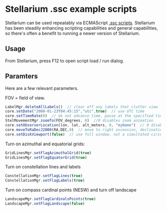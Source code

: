 # Stellarium .ssc example scripts

Stellarium can be used repeatably via ECMAScript
[.ssc scripts](https://stellarium.org/doc/0.20/scripting.html).
Stellarium has been steadily enhancing scripting capabilities and general capabilities, so there's often a benefit to running a newer version of Stellarium.

## Usage

From Stellarium, press F12 to open script load / run dialog.

## Paramters

Here are a few relevant parameters.

FOV = field of view.

```javascript
LabelMgr.deleteAllLabels()  // clear off any labels that clutter view
core.setDate("2000-01-23T04:45:15","utc",true)  // use UTC time
core.setTimeRate(0)  // do not advance time, pause at the specified time
StelMovementMgr.zoomTo(FOV_degrees, 0)  //0 disables zoom animation
core.setObserverLocation(lon, lat, alt_meters, 0, "myName")  // 0 disables move animation
core.moveToRaDecJ2000(RA,DEC,0)  // move to right ascension, declination :  0=without animation
core.setDiskViewport(false)  // use full window, not a simultated circular lens
```

Turn on azimuthal and equatorial grids:

```javascript
GridLinesMgr.setFlagAzimuthalGrid(true)
GridLinesMgr.setFlagEquatorGrid(true)
```

Turn on constellation lines and labels

```javascript
ConstellationMgr.setFlagLines(true)
ConstellationMgr.setFlagLabels(true)
```

Turn on compass cardinal points (NESW) and turn off landscape

```javascript
LandscapeMgr.setFlagCardinalsPoints(true)
LandscapeMgr.setFlagLandscape(false)
```
